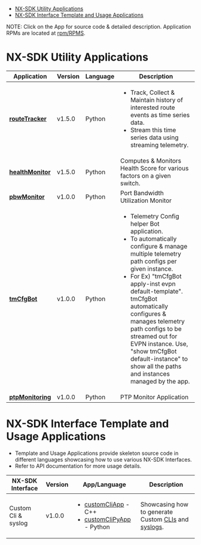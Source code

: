 - [NX-SDK Utility Applications](#nx-sdk-utility-applications)
- [NX-SDK Interface Template and Usage Applications](#nx-sdk-interface-template-and-usage-applications)
  
NOTE: Click on the App for source code & detailed description. Application RPMs are located at [rpm/RPMS](../rpm/RPMS).
  
# NX-SDK Utility Applications

| Application | Version | Language | Description | 
| --- | --- | --- | --- | 
|<b>[routeTracker](examples/python/routeTracker)</b> | v1.5.0 | Python | <ul><li>Track, Collect & Maintain history of interested route events as time series data.</li><li>Stream this time series data using streaming telemetry.</li></ul> |
|<b>[healthMonitor](examples/python/healthMonitor)</b> | v1.5.0 | Python | Computes & Monitors Health Score for various factors on a given switch. |
|<b>[pbwMonitor](examples/python/pbwMonitor)</b>| v1.0.0 | Python | Port Bandwidth Utilization Monitor |
|<b>[tmCfgBot](examples/python/tmCfgBot)</b> | v1.0.0 | Python | <ul><li>Telemetry Config helper Bot application.</li><li>To automatically configure & manage multiple telemetry path configs per given instance.</li><li> For Ex) "tmCfgBot apply-inst evpn default-template". tmCfgBot automatically configures & manages telemetry path configs to be streamed out for EVPN instance. Use, "show tmCfgBot default-instance" to show all the paths and instances managed by the app. </li></ul> |
|<b><a href="https://github.com/ndelecro/Nexus-9K-Programmability/tree/master/NX-SDK/PTP_Monitoring">ptpMonitoring</a></b>| v1.0.0 | Python| PTP Monitor Application |

# NX-SDK Interface Template and Usage Applications

 - Template and Usage Applications provide skeleton source code in different languages showcasing how to use various NX-SDK Interfaces.
 - Refer to API documentation for more usage details. 
 
| NX-SDK Interface | Version | App/Language | Description | 
| --- | --- | --- | --- |
| Custom Cli & syslog | v1.0.0 | <ul><li>[customCliApp](c++/customCliApp) - C++ </li><li>[customCliPyApp](python/customCliPyApp) - Python</li></ul> | Showcasing how to generate Custom [CLIs](../include/nx_cli.h) and [syslogs](../include/nx_trace.h).|